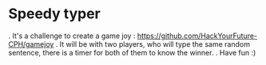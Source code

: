 # Speedy typer
. It's a challenge to create a game joy : https://github.com/HackYourFuture-CPH/gamejoy
. It will be with two players, who will type the same random sentence, there is a timer for both of them to know the winner.
. Have fun :)
